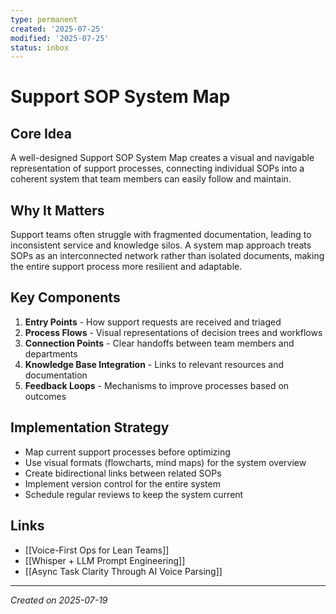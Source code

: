```yaml
---
type: permanent
created: '2025-07-25'
modified: '2025-07-25'
status: inbox
---
```

# Support SOP System Map

## Core Idea
A well-designed Support SOP System Map creates a visual and navigable representation of support processes, connecting individual SOPs into a coherent system that team members can easily follow and maintain.

## Why It Matters
Support teams often struggle with fragmented documentation, leading to inconsistent service and knowledge silos. A system map approach treats SOPs as an interconnected network rather than isolated documents, making the entire support process more resilient and adaptable.

## Key Components
1. **Entry Points** - How support requests are received and triaged
2. **Process Flows** - Visual representations of decision trees and workflows
3. **Connection Points** - Clear handoffs between team members and departments
4. **Knowledge Base Integration** - Links to relevant resources and documentation
5. **Feedback Loops** - Mechanisms to improve processes based on outcomes

## Implementation Strategy
- Map current support processes before optimizing
- Use visual formats (flowcharts, mind maps) for the system overview
- Create bidirectional links between related SOPs
- Implement version control for the entire system
- Schedule regular reviews to keep the system current

## Links
- [[Voice-First Ops for Lean Teams]]
- [[Whisper + LLM Prompt Engineering]]
- [[Async Task Clarity Through AI Voice Parsing]]

---

*Created on 2025-07-19*
